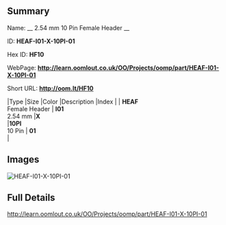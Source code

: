 

## Summary
 
Name: __ 2.54 mm 10 Pin Female Header __

ID: __HEAF-I01-X-10PI-01__

Hex ID: __HF10__

WebPage: __http://learn.oomlout.co.uk/OO/Projects/oomp/part/HEAF-I01-X-10PI-01__

Short URL: __http://oom.lt/HF10__


|Type   |Size   |Color   |Description   |Index   |
| __HEAF__ <br>Female Header  | __I01__<br>2.54 mm   |__X__<br>    |__10PI__<br>10 Pin    | __01__<br>  |


## Images
![HEAF-I01-X-10PI-01](http://oomlout.com/oomp-gen/parts/HEAF-I01-X-10PI-01/HEAF-I01-X-10PI-01_420.jpg)

## Full Details

 http://learn.oomlout.co.uk/OO/Projects/oomp/part/HEAF-I01-X-10PI-01


